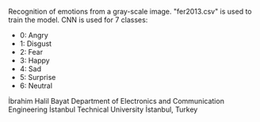 Recognition of emotions from a gray-scale image. 
"fer2013.csv" is used to train the model.
CNN is used for 7 classes:
- 0: Angry 
- 1: Disgust 
- 2: Fear
- 3: Happy
- 4: Sad
- 5: Surprise
- 6: Neutral 

İbrahim Halil Bayat 
Department of Electronics and Communication Engineering 
İstanbul Technical University 
İstanbul, Turkey
